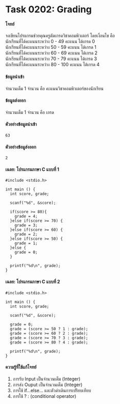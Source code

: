 # Task 0202: Grading

#### โจทย์  
จงเขียนโปรแกรมช่วยคุณครูตัดเกรดวิชาคอมพิวเตอร์ โดยเงื่อนไข คือ  
นักเรียนที่ได้คะแนนระหว่าง 0 - 49 คะแนน ได้เกรด 0  
นักเรียนที่ได้คะแนนระหว่าง 50 - 59 คะแนน ได้เกรด 1  
นักเรียนที่ได้คะแนนระหว่าง 60 - 69 คะแนน ได้เกรด 2  
นักเรียนที่ได้คะแนนระหว่าง 70 - 79 คะแนน ได้เกรด 3  
นักเรียนที่ได้คะแนนระหว่าง 80 - 100 คะแนน ได้เกรด 4  

#### ข้อมูลนำเข้า  
จำนวนเต็ม 1 จำนวน คือ คะแนนวิชาคอมพิวเตอร์ของนักเรียน

#### ข้อมูลส่งออก  
จำนวนเต็ม 1 จำนวน คือ เกรด

#### ตัวอย่างข้อมูลนำเข้า  
```
63
```

#### ตัวอย่างข้อมูส่งออก  
```
2
```

#### เฉลย: โปรแกรมภาษา C แบบที่ 1
```
#include <stdio.h>

int main () {
  int score, grade;

  scanf("%d", &score);

  if(score >= 80){
    grade = 4;
  }else if(score >= 70) {
    grade = 3;
  }else if(score >= 60) {
    grade = 2;
  }else if(score >= 50) {
    grade = 1;
  }else {
    grade = 0;
  }

  printf("%d\n", grade);
}
```

#### เฉลย: โปรแกรมภาษา C แบบที่ 2
```
#include <stdio.h>

int main () {
  int score, grade;

  scanf("%d", &score);

  grade = 0;
  grade = (score >= 50 ? 1 : grade);
  grade = (score >= 60 ? 2 : grade);
  grade = (score >= 70 ? 3 : grade);
  grade = (score >= 80 ? 4 : grade);
 
  printf("%d\n", grade);
}
```

#### ความรู้ที่ใช้แก้โจทย์
1. การรับ Input เป็นจำนวนเต็ม (Integer)
2. การส่ง Ouput เป็นจำนวนเต็ม (Integer)
3. การใช้ if...else... และตัวดำเดินการเปรียบเทียบ
4. การใช้  ? : (conditional operator)
